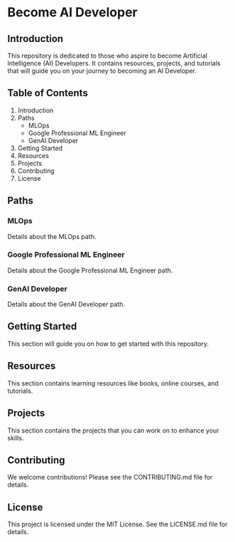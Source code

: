 # Become AI Developer

## Introduction

This repository is dedicated to those who aspire to become Artificial Intelligence (AI) Developers. It contains resources, projects, and tutorials that will guide you on your journey to becoming an AI Developer.

## Table of Contents

1. Introduction
2. Paths
    - MLOps
    - Google Professional ML Engineer
    - GenAI Developer
3. Getting Started
4. Resources
5. Projects
6. Contributing
7. License

## Paths

### MLOps

Details about the MLOps path.

### Google Professional ML Engineer

Details about the Google Professional ML Engineer path.

### GenAI Developer

Details about the GenAI Developer path.

## Getting Started

This section will guide you on how to get started with this repository.

## Resources

This section contains learning resources like books, online courses, and tutorials.

## Projects

This section contains the projects that you can work on to enhance your skills.

## Contributing

We welcome contributions! Please see the CONTRIBUTING.md file for details.

## License

This project is licensed under the MIT License. See the LICENSE.md file for details.
